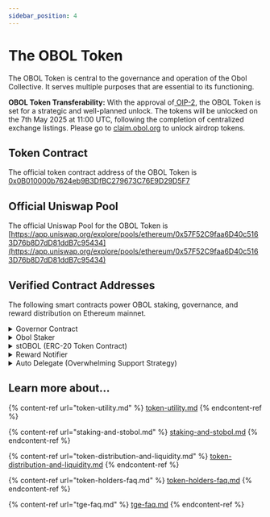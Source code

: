 ```yaml
---
sidebar_position: 4
---
```


# The OBOL Token

The OBOL Token is central to the governance and operation of the Obol Collective. It serves multiple purposes that are essential to its functioning.

**OBOL Token Transferability:** With the approval of[ OIP-2](https://community.obol.org/t/oip-2-unlock-obol-token/317/30), the OBOL Token is set for a strategic and well-planned unlock. The tokens will be unlocked on the 7th May 2025 at 11:00 UTC, following the completion of centralized exchange listings. Please go to [claim.obol.org](https://claim.obol.org) to unlock airdrop tokens.

## Token Contract

The official token contract address of the OBOL Token is [0x0B010000b7624eb9B3DfBC279673C76E9D29D5F7](https://etherscan.io/address/0x0B010000b7624eb9B3DfBC279673C76E9D29D5F7)

## Official Uniswap Pool

The official Uniswap Pool for the OBOL Token is [https://app.uniswap.org/explore/pools/ethereum/0x57F52C9faa6D40c5163D76b8D7dD81ddB7c95434](https://app.uniswap.org/explore/pools/ethereum/0x57F52C9faa6D40c5163D76b8D7dD81ddB7c95434)

## Verified Contract Addresses <a href="#verified-contract-addresses" id="verified-contract-addresses"></a>

The following smart contracts power OBOL staking, governance, and reward distribution on Ethereum mainnet.

<details>

<summary>Governor Contract</summary>

* **Address:** [`0xcB1622185A0c62A80494bEde05Ba95ef29Fbf85c`](https://etherscan.io/address/0xcB1622185A0c62A80494bEde05Ba95ef29Fbf85c)

- **Purpose:** Manages onchain proposal lifecycle and voting logic for Token House governance.
- **What you can find onchain:**
  * Voting thresholds
  * Quorum settings,
  * Delay/period configs,
  * Proposal and vote history.

</details>

<details>

<summary>Obol Staker</summary>

* **Address:** [`0x30641013934ec7625c9e73a4D63aab4201004259`](https://etherscan.io/address/0x30641013934ec7625c9e73a4D63aab4201004259)

- **Purpose:** This is the base layer of the Obol staking system. It facilitates the basic mechanics of staking, such as managing deposits, forwarding governance delegation, and streaming rewards based on earning power.
- **What you can find onchain:**
  * Total OBOL staked in the contract
  * Stake, earning power, rewards and balances on a granular, per-deposit basis
  * Current reward rate and configuration
  * Contract events (e.g. `Staked`, `Withdrawn`)
  * Interactions for staking/unstaking

</details>

<details>

<summary>stOBOL (ERC-20 Token Contract)</summary>

* **Address:** [`0x6590cBBCCbE6B83eF3774Ef1904D86A7B02c2fCC`](https://etherscan.io/address/0x6590cBBCCbE6B83eF3774Ef1904D86A7B02c2fCC)
* **Purpose:** A liquid ERC-20 representation of staked OBOL built on top of the Obol Staker. It adds features like transferability, reward auto compounding, and the ability to use a staked OBOL position in other protocols. Holders retain the ability to delegate their staked tokens to the governance delagate of their choice.
* **What you can find onchain:**
  * ERC-20 metadata (name, symbol, decimals)
  * Total supply and balances
  * Transfer history
  * Allowances / approvals
  * Voting power interface (via `getVotes` and `delegates`)
  * Event logs for delegation changes

</details>

<details>

<summary>Reward Notifier</summary>

* **Address:** [`0x384dd81047F88eE35DE75DA1149943B8e62d8802`](https://etherscan.io/address/0x384dd81047F88eE35DE75DA1149943B8e62d8802)
* **Purpose:** Manages the distribution of tokens to the staking contract so they can be streamed as rewards to stakers.
* **What you can find onchain:**
  * Current and past reward rate values
  * Administrative role settings (who can push updates)
  * Timing/config changes made through proposals
  * Events like `RewardRateUpdated`

</details>

<details>

<summary>Auto Delegate (Overwhelming Support Strategy)</summary>

* **Address:** [`0xCa28852B6Fc15EbD95b17c875D5Eb14b08579158`](https://etherscan.io/address/0xCa28852B6Fc15EbD95b17c875D5Eb14b08579158)
* **Purpose:** Implements the “Overwhelming Support” auto-delegation strategy. This contract casts votes on behalf of un-delegated or transferred stOBOL when proposals receive strong community support. This mechanism uses tokens that would otherwise not be available in governance to ensure uncontroversial proposals will meet quorum.
* **What you can find onchain:**
  * Parameters like `supportThreshold`, `subQuorumBips`, and `votingWindow`
  * Proposals voted on by the strategy
  * Vote power amounts cast
  * Event logs showing execution activity
  * Wallets or protocols interacting with auto-delegation logic

</details>

## Learn more about...

{% content-ref url="token-utility.md" %}
[token-utility.md](token-utility.md)
{% endcontent-ref %}

{% content-ref url="staking-and-stobol.md" %}
[staking-and-stobol.md](staking-and-stobol.md)
{% endcontent-ref %}

{% content-ref url="token-distribution-and-liquidity.md" %}
[token-distribution-and-liquidity.md](token-distribution-and-liquidity.md)
{% endcontent-ref %}

{% content-ref url="token-holders-faq.md" %}
[token-holders-faq.md](token-holders-faq.md)
{% endcontent-ref %}

{% content-ref url="tge-faq.md" %}
[tge-faq.md](tge-faq.md)
{% endcontent-ref %}
